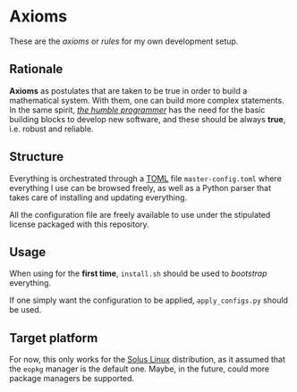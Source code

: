 # Axioms

These are the *axioms* or *rules* for my own development setup.

## Rationale

**Axioms** as postulates that are taken to be true in order to build a mathematical
system. With them, one can build more complex statements. In the same spirit,
[*the humble programmer*](https://www.cs.utexas.edu/~EWD/transcriptions/EWD03xx/EWD340.html) has the need for the basic building blocks to develop new software, and these should
be always **true**, i.e. robust and reliable. 

## Structure

Everything is orchestrated through a [TOML](https://github.com/toml-lang/toml) file
`master-config.toml` where everything I use can be browsed freely, as well as a
Python parser that takes care of installing and updating everything.

All the configuration file are freely available to use under the stipulated license
packaged with this repository.

## Usage

When using for the **first time**, `install.sh` should be used to *bootstrap* everything.

If one simply want the configuration to be applied, `apply_configs.py` should be used.

## Target platform

For now, this only works for the [Solus Linux](https://getsol.us/home/) distribution,
as it assumed that the `eopkg` manager is the default one. Maybe, in the future, could
more package managers be supported.
